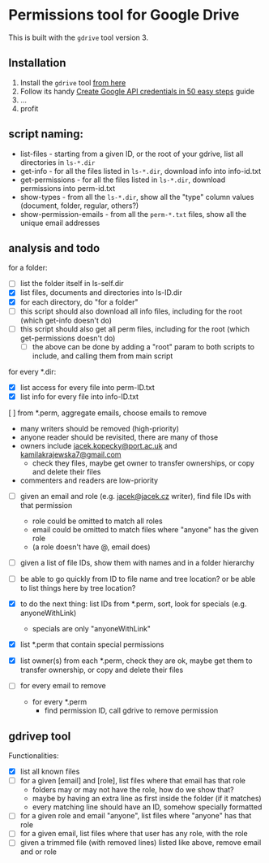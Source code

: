 # Permissions tool for Google Drive

This is built with the `gdrive` tool version 3.

## Installation

1. Install the `gdrive` tool [from here](https://github.com/glotlabs/gdrive)
2. Follow its handy [Create Google API credentials in 50 easy steps](https://github.com/glotlabs/gdrive/blob/main/docs/create_google_api_credentials.md) guide
3. ...
4. profit

## script naming:

- list-files - starting from a given ID, or the root of your gdrive, list all directories in `ls-*.dir`
- get-info - for all the files listed in `ls-*.dir`, download info into info-id.txt
- get-permissions - for all the files listed in `ls-*.dir`, download permissions into perm-id.txt
- show-types - from all the `ls-*.dir`, show all the "type" column values (document, folder, regular, others?)
- show-permission-emails - from all the `perm-*.txt` files, show all the unique email addresses

## analysis and todo

for a folder:

- [ ] list the folder itself in ls-self.dir
- [x] list files, documents and directories into ls-ID.dir
- [x] for each directory, do "for a folder"
- [ ] this script should also download all info files, including for the root (which get-info doesn't do)
- [ ] this script should also get all perm files, including for the root (which get-permissions doesn't do)
  - [ ] the above can be done by adding a "root" param to both scripts to include, and calling them from main script

for every \*.dir:

- [x] list access for every file into perm-ID.txt
- [x] list info for every file into info-ID.txt

[ ] from \*.perm, aggregate emails, choose emails to remove

- many writers should be removed (high-priority)
- anyone reader should be revisited, there are many of those
- owners include jacek.kopecky@port.ac.uk and kamilakrajewska7@gmail.com
  - check they files, maybe get owner to transfer ownerships, or copy and delete their files
- commenters and readers are low-priority

- [ ] given an email and role (e.g. jacek@jacek.cz writer), find file IDs with that permission
  - role could be omitted to match all roles
  - email could be omitted to match files where "anyone" has the given role
  - (a role doesn't have @, email does)
- [ ] given a list of file IDs, show them with names and in a folder hierarchy

- [ ] be able to go quickly from ID to file name and tree location? or be able to list things here by tree location?

- [x] to do the next thing: list IDs from \*.perm, sort, look for specials (e.g. anyoneWithLink)
  - specials are only "anyoneWithLink"
- [x] list \*.perm that contain special permissions

- [x] list owner(s) from each \*.perm, check they are ok, maybe get them to transfer ownership, or copy and delete their files

- [ ] for every email to remove
  - for every \*.perm
    - find permission ID, call gdrive to remove permission

## gdrivep tool

Functionalities:

- [x] list all known files
- [ ] for a given [email] and [role], list files where that email has that role
  - folders may or may not have the role, how do we show that?
  - maybe by having an extra line as first inside the folder (if it matches)
  - every matching line should have an ID, somehow specially formatted
- [ ] for a given role and email "anyone", list files where "anyone" has that role
- [ ] for a given email, list files where that user has any role, with the role
- [ ] given a trimmed file (with removed lines) listed like above, remove email and or role
